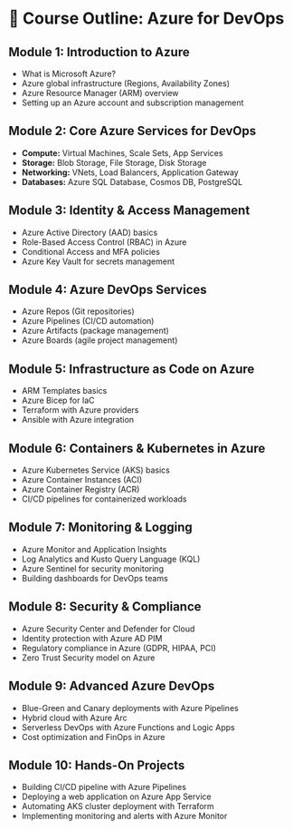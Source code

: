 
# 📘 Course Outline: Azure for DevOps

## Module 1: Introduction to Azure
- What is Microsoft Azure?  
- Azure global infrastructure (Regions, Availability Zones)  
- Azure Resource Manager (ARM) overview  
- Setting up an Azure account and subscription management  

## Module 2: Core Azure Services for DevOps
- **Compute:** Virtual Machines, Scale Sets, App Services  
- **Storage:** Blob Storage, File Storage, Disk Storage  
- **Networking:** VNets, Load Balancers, Application Gateway  
- **Databases:** Azure SQL Database, Cosmos DB, PostgreSQL  

## Module 3: Identity & Access Management
- Azure Active Directory (AAD) basics  
- Role-Based Access Control (RBAC) in Azure  
- Conditional Access and MFA policies  
- Azure Key Vault for secrets management  

## Module 4: Azure DevOps Services
- Azure Repos (Git repositories)  
- Azure Pipelines (CI/CD automation)  
- Azure Artifacts (package management)  
- Azure Boards (agile project management)  

## Module 5: Infrastructure as Code on Azure
- ARM Templates basics  
- Azure Bicep for IaC  
- Terraform with Azure providers  
- Ansible with Azure integration  

## Module 6: Containers & Kubernetes in Azure
- Azure Kubernetes Service (AKS) basics  
- Azure Container Instances (ACI)  
- Azure Container Registry (ACR)  
- CI/CD pipelines for containerized workloads  

## Module 7: Monitoring & Logging
- Azure Monitor and Application Insights  
- Log Analytics and Kusto Query Language (KQL)  
- Azure Sentinel for security monitoring  
- Building dashboards for DevOps teams  

## Module 8: Security & Compliance
- Azure Security Center and Defender for Cloud  
- Identity protection with Azure AD PIM  
- Regulatory compliance in Azure (GDPR, HIPAA, PCI)  
- Zero Trust Security model on Azure  

## Module 9: Advanced Azure DevOps
- Blue-Green and Canary deployments with Azure Pipelines  
- Hybrid cloud with Azure Arc  
- Serverless DevOps with Azure Functions and Logic Apps  
- Cost optimization and FinOps in Azure  

## Module 10: Hands-On Projects
- Building CI/CD pipeline with Azure Pipelines  
- Deploying a web application on Azure App Service  
- Automating AKS cluster deployment with Terraform  
- Implementing monitoring and alerts with Azure Monitor  

